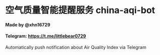 # 空气质量智能提醒服务 china-aqi-bot
#### Made by @xhn16729
#### Telegram: https://t.me/littlebear0729
Automatically push notification about Air Quality Index via Telegram
